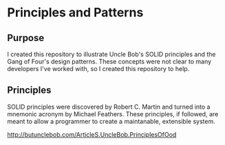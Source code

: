 # Principles and Patterns

## Purpose

I created this repository to illustrate Uncle Bob's SOLID principles and the Gang of Four's design patterns.  These concepts were not clear to many developers I've worked with, so I created this repository to help.

## Principles

SOLID principles were discovered by Robert C. Martin and turned into a mnemonic acronym by Michael Feathers.  These principles, if followed, are meant to allow a programmer to create a maintanable, extensible system.

http://butunclebob.com/ArticleS.UncleBob.PrinciplesOfOod
